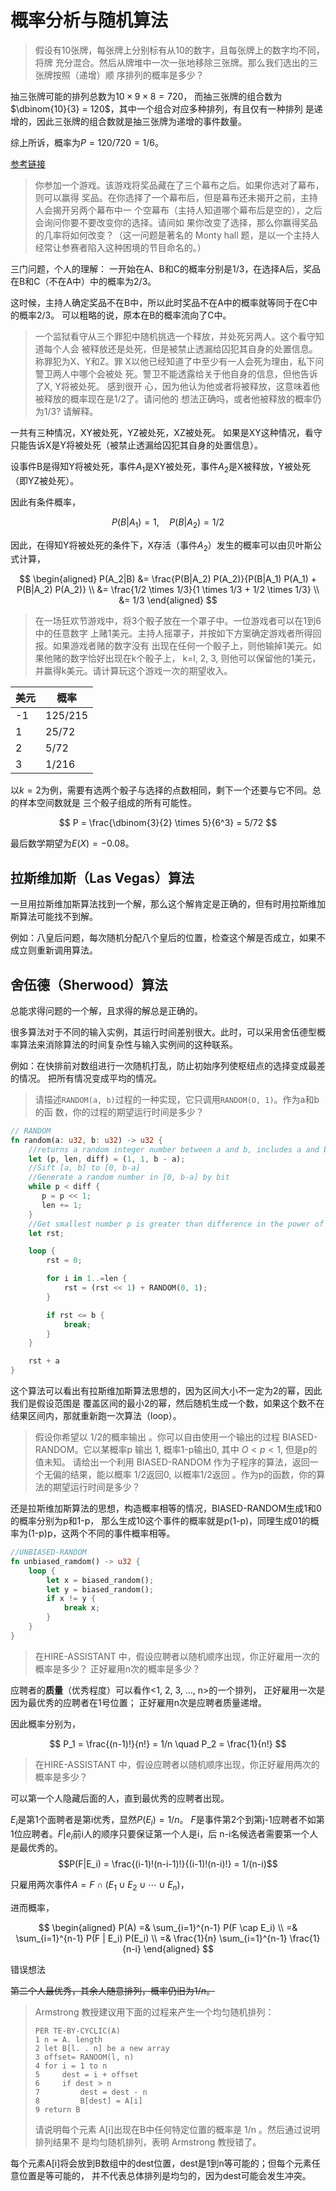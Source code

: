 # 概率分析与随机算法

>假设有$10$张牌，每张牌上分别标有从$10$的数字，且每张牌上的数字均不同，将牌
>充分混合。然后从牌堆中一次一张地移除三张牌。那么我们选出的三张牌按照（递增）顺
>序排列的概率是多少？

抽三张牌可能的排列总数为$10 \times 9 \times 8 = 720$，
而抽三张牌的组合数为$\dbinom{10}{3} = 120$，其中一个组合对应多种排列，有且仅有一种排列
是递增的，因此三张牌的组合数就是抽三张牌为递增的事件数量。

综上所诉，概率为$P = 120/720 = 1/6$。

[参考链接](https://math.stackexchange.com/questions/648551/probability-problem-shuffling-cards)

>你参加一个游戏。该游戏将奖品藏在了三个幕布之后。如果你选对了幕布，则可以赢得
>奖品。在你选择了一个幕布后，但是幕布还未揭开之前，主持人会揭开另两个幕布中一
>个空幕布（主持人知道哪个幕布后是空的），之后会询问你要不要改变你的选择。请间如
>果你改变了选择，那么你赢得奖品的几率将如何改变？（这一问题是著名的 Monty hall
>题，是以一个主持人经常让参赛者陷入这种困境的节目命名的。）

三门问题，个人的理解：
一开始在A、B和C的概率分别是$1/3$，在选择A后，奖品在B和C（不在A中）中的概率为$2/3$。

这时候，主持人确定奖品不在B中，所以此时奖品不在A中的概率就等同于在C中的概率$2/3$。
可以粗略的说，原本在B的概率流向了C中。

>一个监狱看守从三个罪犯中随机挑选一个释放，并处死另两人。这个看守知道每个人会
>被释放还是处死，但是被禁止透漏给囚犯其自身的处置信息。称罪犯为X、Y和Z。罪
>X以他已经知道了中至少有一人会死为理由，私下问警卫两人中哪个会被处
>死。警卫不能透露给关于他自身的信息，但他告诉了X, Y将被处死。 感到很开
>心，因为他认为他或者将被释放，这意味着他被释放的概率现在是1/2了。请问他的
>想法正确吗，或者他被释放的概率仍为1/3? 请解释。

一共有三种情况，XY被处死，YZ被处死，XZ被处死。
如果是XY这种情况，看守只能告诉X是Y将被处死（被禁止透漏给囚犯其自身的处置信息）。

设事件B是得知Y将被处死，事件$A_1$是XY被处死，事件$A_2$是X被释放，Y被处死（即YZ被处死）。

因此有条件概率，

$$
P(B|A_1) = 1, \quad P(B|A_2) = 1/2
$$

因此，在得知Y将被处死的条件下，X存活（事件$A_2$）发生的概率可以由贝叶斯公式计算，

$$
\begin{aligned}
P(A_2|B) &= \frac{P(B|A_2) P(A_2)}{P(B|A_1) P(A_1) + P(B|A_2) P(A_2)} \\
&= \frac{1/2 \times 1/3}{1 \times 1/3 + 1/2 \times 1/3} \\
&= 1/3
\end{aligned}
$$

>在一场狂欢节游戏中，将3个骰子放在一个罩子中。一位游戏者可以在1到6中的任意数字
>上赌1美元。主持人摇罩子，并按如下方案确定游戏者所得回报。如果游戏者赌的数字没有
>出现在任何一个骰子上，则他输掉1美元。如果他赌的数字恰好出现在k个骰子上，
>k=l, 2, 3, 则他可以保留他的1美元，并赢得k美元。请计算玩这个游戏一次的期望收入。

| 美元 | 概率      |
| ---- | --------- |
| -1   | $125/215$ |
| 1    | $25/72$   |
| 2    | $5/72$    |
| 3    | $1/216$   |

以$k=2$为例，需要有选两个骰子与选择的点数相同，剩下一个还要与它不同。总的样本空间数就是
三个骰子组成的所有可能性。

$$
P = \frac{\dbinom{3}{2} \times 5}{6^3} = 5/72
$$

最后数学期望为$E(X) = - 0.08$。

## 拉斯维加斯（Las Vegas）算法

一旦用拉斯维加斯算法找到一个解，那么这个解肯定是正确的，但有时用拉斯维加斯算法可能找不到解。

例如：八皇后问题，每次随机分配八个皇后的位置，检查这个解是否成立，如果不成立则重新调用算法。

## 舍伍德（Sherwood）算法

总能求得问题的一个解，且求得的解总是正确的。

很多算法对于不同的输入实例，其运行时间差别很大。此时，可以采用舍伍德型概
率算法来消除算法的时间复杂性与输入实例间的这种联系。

例如：在快排前对数组进行一次随机打乱，防止初始序列使枢纽点的选择变成最差的情况。
把所有情况变成平均的情况。

>请描述`RANDOM(a, b)`过程的一种实现，它只调用`RANDOM(O, 1)`。作为a和b的函
>数，你的过程的期望运行时间是多少？

```Rust
// RANDOM
fn random(a: u32, b: u32) -> u32 {
    //returns a random integer number between a and b, includes a and b
    let (p, len, diff) = (1, 1, b - a);
    //Sift [a, b] to [0, b-a]
    //Generate a random number in [0, b-a] by bit
    while p < diff {
       p = p << 1;
       len += 1;
    }
    //Get smallest number p is greater than difference in the power of 2 format
    let rst;

    loop {
        rst = 0;

        for i in 1..=len {
            rst = (rst << 1) + RANDOM(0, 1);
        }

        if rst <= b {
            break;
        }
    }

    rst + a
}
```

这个算法可以看出有拉斯维加斯算法思想的，因为区间大小不一定为2的幂，因此我们是假设范围是
覆盖区间的最小2的幂，然后随机生成一个数，如果这个数不在结果区间内，那就重新跑一次算法（loop）。

>假设你希望以 1/2的概率输出 。你可以自由使用一个输出的过程 BIASED-RANDOM。它以某概率p
>输出 1, 概率1-p输出0, 其中 $O<p<1$, 但是p的值未知。
>请给出一个利用 BIASED-RANDOM 作为子程序的算法，返回一个无偏的结果，能以概率
>1/2返回0, 以概率1/2返回 。作为p的函数，你的算法的期望运行时间是多少？

还是拉斯维加斯算法的思想，构造概率相等的情况，BIASED-RANDOM生成1和0的概率分别为p和1-p，
那么生成10这个事件的概率就是p(1-p)，同理生成01的概率为(1-p)p，这两个不同的事件概率相等。

```rust
//UNBIASED-RANDOM
fn unbiased_ramdom() -> u32 {
    loop {
        let x = biased_random();
        let y = biased_random();
        if x != y {
            break x;
        }
    }
}
```

>在HIRE-ASSISTANT 中，假设应聘者以随机顺序出现，你正好雇用一次的概率是多少？
>正好雇用n次的概率是多少？

应聘者的**质量**（优秀程度）可以看作<1, 2, 3, ..., n>的一个排列，
正好雇用一次是因为最优秀的应聘者在1号位置；
正好雇用n次是应聘者质量递增。

因此概率分别为，

$$
P_1 = \frac{(n-1)!}{n!} = 1/n \quad P_2 = \frac{1}{n!}
$$

>在HIRE-ASSISTANT 中，假设应聘者以随机顺序出现，你正好雇用两次的概率是多少？

可以第一个人隐藏后面的人，直到最优秀的应聘者出现。

$E_i$是第1个面聘者是第i优秀，显然$P(E_i) = 1/n$。
$F$是事件第2个到第j-1应聘者不如第1位应聘者。$F|e_i$前i人的顺序只要保证第一个人是i，后
n-i名候选者需要第一个人是最优秀的。
$$P(F|E_i) = \frac{(i-1)!(n-i-1)!}{(i-1)!(n-i)!} = 1/(n-i)$$

只雇用两次事件$A = F \cap (E_1 \cup E_2 \cup \cdots \cup E_n)$，

进而概率，

$$
\begin{aligned}
   P(A) =& \sum_{i=1}^{n-1} P(F \cap E_i) \\
   =&  \sum_{i=1}^{n-1} P(F | E_i) P(E_i) \\
   =& \frac{1}{n} \sum_{i=1}^{n-1} \frac{1}{n-i}
\end{aligned}
$$

错误想法

~~第二个人最优秀，其余人随意排列，概率仍旧为$1/n$。~~

>Armstrong 教授建议用下面的过程来产生一个均匀随机排列：
>
>```pseu
>PER TE-BY-CYCLIC(A)
>1 n = A. length 
>2 let B[l. . n] be a new array 
>3 offset= RANOOM(l, n) 
>4 for i = 1 to n 
>5     dest = i + offset 
>6     if dest > n 
>7         dest = dest - n 
>8         B[dest] = A[i] 
>9 return B 
>```
>
>请说明每个元素 A[i]出现在B中任何特定位置的概率是 1/n 。然后通过说明排列结果不
>是均匀随机排列，表明 Armstrong 教授错了。

每个元素A[i]将会放到B数组中的dest位置，dest是1到n等可能的；但每个元素任意位置是等可能的，
并不代表总体排列是均匀的，因为dest可能会发生冲突。
